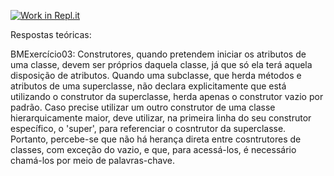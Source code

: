 [![Work in Repl.it](https://classroom.github.com/assets/work-in-replit-14baed9a392b3a25080506f3b7b6d57f295ec2978f6f33ec97e36a161684cbe9.svg)](https://classroom.github.com/online_ide?assignment_repo_id=391535&assignment_repo_type=GroupAssignmentRepo)

Respostas teóricas:

BMExercício03:
  Construtores, quando pretendem iniciar os atributos de uma classe, devem ser próprios daquela classe, já que só ela terá aquela disposição de atributos. Quando uma subclasse, que herda métodos e atributos de uma superclasse, não declara explicitamente que está utilizando o construtor da superclasse, herda apenas o construtor vazio por padrão. Caso precise utilizar um outro construtor de uma classe hierarquicamente maior, deve utilizar, na primeira linha do seu construtor específico, o 'super', para referenciar o cosntrutor da superclasse. Portanto, percebe-se que não há herança direta entre cosntrutores de classes, com exceção do vazio, e que, para acessá-los, é necessário chamá-los por meio de palavras-chave.
